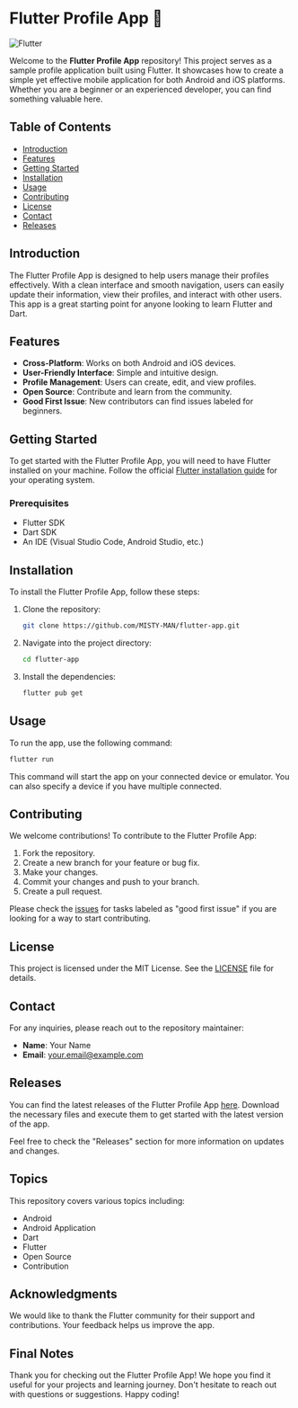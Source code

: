 # Flutter Profile App 🌟

![Flutter](https://img.shields.io/badge/Flutter-Profile%20App-blue?style=flat&logo=flutter)

Welcome to the **Flutter Profile App** repository! This project serves as a sample profile application built using Flutter. It showcases how to create a simple yet effective mobile application for both Android and iOS platforms. Whether you are a beginner or an experienced developer, you can find something valuable here.

## Table of Contents

- [Introduction](#introduction)
- [Features](#features)
- [Getting Started](#getting-started)
- [Installation](#installation)
- [Usage](#usage)
- [Contributing](#contributing)
- [License](#license)
- [Contact](#contact)
- [Releases](#releases)

## Introduction

The Flutter Profile App is designed to help users manage their profiles effectively. With a clean interface and smooth navigation, users can easily update their information, view their profiles, and interact with other users. This app is a great starting point for anyone looking to learn Flutter and Dart.

## Features

- **Cross-Platform**: Works on both Android and iOS devices.
- **User-Friendly Interface**: Simple and intuitive design.
- **Profile Management**: Users can create, edit, and view profiles.
- **Open Source**: Contribute and learn from the community.
- **Good First Issue**: New contributors can find issues labeled for beginners.

## Getting Started

To get started with the Flutter Profile App, you will need to have Flutter installed on your machine. Follow the official [Flutter installation guide](https://flutter.dev/docs/get-started/install) for your operating system.

### Prerequisites

- Flutter SDK
- Dart SDK
- An IDE (Visual Studio Code, Android Studio, etc.)

## Installation

To install the Flutter Profile App, follow these steps:

1. Clone the repository:

   ```bash
   git clone https://github.com/MISTY-MAN/flutter-app.git
   ```

2. Navigate into the project directory:

   ```bash
   cd flutter-app
   ```

3. Install the dependencies:

   ```bash
   flutter pub get
   ```

## Usage

To run the app, use the following command:

```bash
flutter run
```

This command will start the app on your connected device or emulator. You can also specify a device if you have multiple connected.

## Contributing

We welcome contributions! To contribute to the Flutter Profile App:

1. Fork the repository.
2. Create a new branch for your feature or bug fix.
3. Make your changes.
4. Commit your changes and push to your branch.
5. Create a pull request.

Please check the [issues](https://github.com/MISTY-MAN/flutter-app/issues) for tasks labeled as "good first issue" if you are looking for a way to start contributing.

## License

This project is licensed under the MIT License. See the [LICENSE](LICENSE) file for details.

## Contact

For any inquiries, please reach out to the repository maintainer:

- **Name**: Your Name
- **Email**: your.email@example.com

## Releases

You can find the latest releases of the Flutter Profile App [here](https://github.com/MISTY-MAN/flutter-app/releases). Download the necessary files and execute them to get started with the latest version of the app.

Feel free to check the "Releases" section for more information on updates and changes.

## Topics

This repository covers various topics including:

- Android
- Android Application
- Dart
- Flutter
- Open Source
- Contribution

## Acknowledgments

We would like to thank the Flutter community for their support and contributions. Your feedback helps us improve the app.

## Final Notes

Thank you for checking out the Flutter Profile App! We hope you find it useful for your projects and learning journey. Don't hesitate to reach out with questions or suggestions. Happy coding!